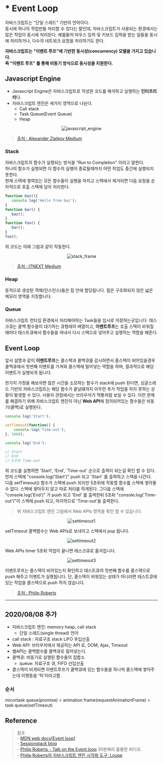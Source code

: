 # * Event Loop

자바스크립트는 "단일 스레드" 기반의 언어이다.  
동시에 하나의 작업만들 처리할 수 있다는 말인데, 자바스크립트가 사용되는 환경에서는 많은 작업이 동시에 처리된다. 
예를들어 마우스 입력 및 키보드 입력을 받는 일들을 동시에 처리하거나, 다수의 네트워크 요청을 처리하기도 한다.

**자바스크립트는 "이벤트 루프"에 기반한 동시성(concurrency) 모델을 가지고 있습니다.**  
**즉 "이벤트 루프" 를 통해 비동기 방식으로 동시성을 지원한다.**  

## Javascript Engine

- Javascript Engine은 자바스크립트로 작성한 코드를 해석하고 실행하는 **인터프리터**다.
- 자바스크립트 엔진은 세가지 영역으로 나뉜다.
    - Call stack
    - Task Queue(Event Queue)
    - Heap

<p style="text-align:center;"><img src="https://hidiki.github.io/js-event-loop/javascript_engine.png" alt="javascript_engine" /></p>

> [출처 : Alexander Zlatkov Medium](https://blog.sessionstack.com/how-does-javascript-actually-work-part-1-b0bacc073cf)    

### Stack
자바스크립트의 함수가 실행되는 방식을 "Run to Completion" 이라고 말한다.  
하나의 함수가 실행되면 이 함수의 실행이 종료될때까지 어떤 작업도 중간에 실행되지 못한다.  
현재 스택에 쌓여있는 모든 함수들이 실행을 마치고 스택에서 제거되면 다음 요청을 순차적으로 호출 스택에 담아 처리한다.

```javascript
function baz(){
   console.log('Hello from baz');
}
function bar() {
   baz(); 
}
function foo() {
   bar(); 
}
foo();
```
위 코드는 아래 그림과 같이 작동한다.

<p style="text-align:center;"><img src="https://hidiki.github.io/js-event-loop/stack_frame.gif" alt="stack_frame" /></p>

> [출처 : ITNEXT Medium](https://itnext.io/how-javascript-works-in-browser-and-node-ab7d0d09ac2f)

### Heap
동적으로 생성된 객체(인스턴스)들은 힙 안에 할당됩니다. 힙은 구조화되지 않은 넓은 메모리 영역을 지칭합니다.

### Queue
자바스크립트 런타임 환경에서 처리해야하는 Task들을 임시로 저장하는곳입니다.
태스크큐는 콜백 함수들이 대기하는 큐형태의 배열이고, **이벤트루프**는 호출 스택이 비워질 때마다 태스트큐에서 함수들을 꺼내서 다시 스택으로 넣어주고 실행하는 역할을 해준다.  


## Event Loop
앞서 설명과 같이 **이벤트루프**는 콜스택과 콜백큐를 감시하면서 콜스택이 비어있을경우 콜백큐에서 첫번째 이벤트를 가져와 콜스택에 밀어넣는 역할을 하며, 결과적으로 해당 이벤트가 실행되게 됩니다.

한가지 가정을 해보자면 많은 시간을 소모하는 함수가 stack에 push 된다면, 싱글스레드 기반의 자바스크립트는 해당 함수가 끝날떄까지
아무런 추가 작업을 하지 못하는 상황이 발생할 수 있다. 사용자 관점에서는 브라우저가 먹통처럼 보일 수 있다.
이런 문제를 해결하기 위해 자바스크립트 엔진이 아닌 **Web API**에 정의되어있는 함수들은 비동기(콜백)로 실행된다.

```javascript
console.log('Start');

setTimeout(function() { 
    console.log('Time-out');
}, 5000);

console.log('End');

// Start
// End
// 5초뒤 Time-out
```

위 코드를 실행하면 'Start', 'End', 'Time-out' 순으로 출력이 되는걸 확인 할 수 있다.  
먼저 스택에 "console.log('Start')" push 되고 'Start' 를 출력하고 스택을 나간다.  
다음 setTimeout() 함수가 스택에 push 되지만 5초뒤에 작동할 함수를 스택에 쌓아둘 수 없다.
스택에 쌓아두지 않고 따로 처리를 하게된다.
그다음 스택에 "console.log('End')" 가 push 되고 'End' 를 출력한뒤
5초뒤 "console.log('Time-out')"이 스택에 push 되고, 마지막으로 'Time-out'을 출력한다.

> 위 자바스크립트 엔진 그림에서 Web APIs 영역을 확인 할 수 있습니다.

<p style="text-align:center;"><img src="https://hidiki.github.io/js-event-loop/settimeout1.png" alt="settimeout1" /></p>
setTimeout 콜백함수는 Web APIs로 보내지고 스택에서 pop 됩니다.

<p style="text-align:center;"><img src="https://hidiki.github.io/js-event-loop/settimeout2.png" alt="settimeout2" /></p>
Web APIs timer 5초뒤 작업이 끝나면 태스크큐로 옮겨집니다.

<p style="text-align:center;"><img src="https://hidiki.github.io/js-event-loop/settimeout3.png" alt="settimeout3" /></p>
이벤트루프는 콜스택이 비어있는지 확인하고 태스트큐의 첫번째 함수를 콜스택으로 push 해주고 이벤트가 실행됩니다.
단, 콜스택이 비워있는 상태가 아니라면 태스트큐에 있는 작업을 콜스택으로 push 하지 않습니다.

> [출처 : Philip Roberts](https://youtu.be/8aGhZQkoFbQ)

- - -

## 2020/08/08 추가 

- 자바스크립트 엔진: memory heap, call stack
  - 단일 스레드(single thread) 언어
- call stack : 자료구조 stack LIFO 후입선출
- Web API: 브라우저에서 제공하는 API 로, DOM, Ajax, Timeout
- 웹API는 콜백함수를 콜백큐로 밀어넣는다.
- 콜백큐: 비동기로 실행된 함수들의 집합소
  - queue: 자료구조 큐, FIFO 선입선출
- 콜스택이 비게되면 이벤트루프가 콜백큐에 있는 함수들을 하나씩 콜스택에 쌓아주는데 이행동을 '틱'이라고함.

### 순서

micortask queue(promise) > animation frame(requestAnimationFrame) > task queue(setTimeout)

## Reference
> 참조  
    - [MDN web docs[Event loop]](https://developer.mozilla.org/ko/docs/Web/JavaScript/EventLoop)  
    - [Sessionstack blog](https://blog.sessionstack.com/how-javascript-works-event-loop-and-the-rise-of-async-programming-5-ways-to-better-coding-with-2f077c4438b5)  
    - [Philip Roberts - Talk on the Event loop](https://2014.jsconf.eu/speakers/philip-roberts-what-the-heck-is-the-event-loop-anyway.html) 30분짜리 훌륭한 비디오.  
    - [Philip Roberts의 자바스크립트 엔진 시각화 도구: Loupe](http://latentflip.com/loupe)
